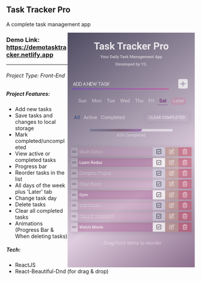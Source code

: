## Task Tracker Pro
A complete task management app

<img src="https://github.com/younis3/task-tracker/blob/main/images/appDemo1.png" width=340 align=right>

### Demo Link: https://demotasktracker.netlify.app

---

###### Project Type: Front-End

##### Project Features:

- Add new tasks
- Save tasks and changes to local storage
- Mark completed/uncompleted
- View active or completed tasks
- Progress bar
- Reorder tasks in the list
- All days of the week plus 'Later' tab
- Change task day
- Delete tasks
- Clear all completed tasks
- Animations (Progress Bar & When deleting tasks)

##### Tech:

- ReactJS
- React-Beautiful-Dnd (for drag & drop)
